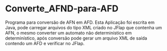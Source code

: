 # Converte_AFND-para-AFD
Programa para conversão de AFN em AFD.
Esta Aplicação foi escrita em Java, pode carregar arquivos do tipo XML criado no JFlap que contenha um AFN, o mesmo converter um automato não determinístico em determinístico, após conversão pode gerar um arquivo XML de saída contendo um AFD e verificar no JFlap.
